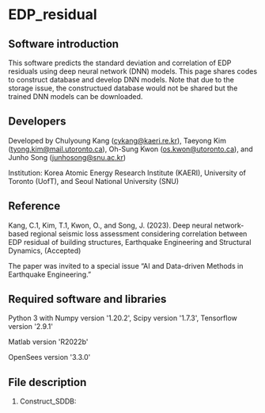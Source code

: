 # EDP_residual

## Software introduction
This software predicts the standard deviation and correlation of EDP residuals using deep neural network (DNN) models. This page shares codes to construct database and develop DNN models. Note that due to the storage issue, the constructued database would not be shared but the trained DNN models can be downloaded.

## Developers
Developed by Chulyoung Kang (cykang@kaeri.re.kr), Taeyong Kim (tyong.kim@mail.utoronto.ca), Oh-Sung Kwon (os.kwon@utoronto.ca), and Junho Song (junhosong@snu.ac.kr)

Institution: Korea Atomic Energy Research Institute (KAERI), University of Toronto (UofT), and Seoul National University (SNU)

## Reference
Kang, C.1, Kim, T.1, Kwon, O., and Song, J. (2023). Deep neural network-based regional seismic loss assessment considering correlation between EDP residual of building structures, Earthquake Engineering and Structural Dynamics, (Accepted) 

The paper was invited to a special issue “AI and Data-driven Methods in Earthquake Engineering.”

## Required software and libraries
Python 3 with Numpy version '1.20.2', Scipy version '1.7.3', Tensorflow version '2.9.1'

Matlab version 'R2022b'

OpenSees version '3.3.0'

## File description
1. Construct_SDDB: 